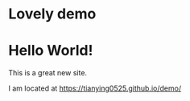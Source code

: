 # Lovely demo

# Hello World! 

This is a great new site.

I am located at https://tianying0525.github.io/demo/
